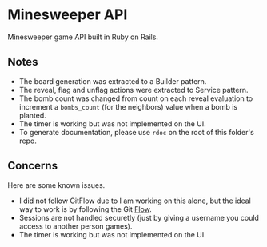 # Minesweeper API
Minesweeper game API built in Ruby on Rails.

## Notes
- The board generation was extracted to a Builder pattern.
- The reveal, flag and unflag actions were  extracted to Service pattern.
- The bomb count was changed from count on each reveal evaluation to increment a `bombs_count` (for the neighbors) value when a bomb is planted.
- The timer is working but was not implemented on the UI.
- To generate documentation, please use `rdoc` on the root of this folder's repo.

## Concerns
Here are some known issues.
- I did not follow GitFlow due to I am working on this alone, but the ideal way to work is by following the Git [Flow](https://www.atlassian.com/git/tutorials/comparing-workflows/gitflow-workflow).
- Sessions are not handled securetly (just by giving a username you could access to another person games).
- The timer is working but was not implemented on the UI.
